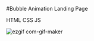 #Bubble Animation Landing Page

HTML CSS JS

![ezgif com-gif-maker](https://user-images.githubusercontent.com/56536683/123572779-5c8d1100-d7ea-11eb-9ba1-a91cf4568d16.gif)
